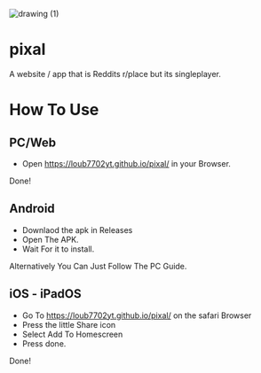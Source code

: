 ![drawing (1)](https://github.com/user-attachments/assets/65408421-6dd6-499f-bb10-2876c1f916b0)
# pixal
A website / app that is Reddits r/place but its singleplayer.

# How To Use
## PC/Web
- Open https://loub7702yt.github.io/pixal/ in your Browser.

Done!
## Android
- Downlaod the apk in Releases
- Open The APK.
- Wait For it to install.

Alternatively You Can Just Follow The PC Guide.

## iOS - iPadOS
- Go To https://loub7702yt.github.io/pixal/ on the safari Browser
- Press the little Share icon
- Select Add To Homescreen
- Press done.

Done!
